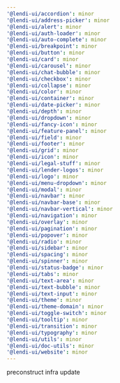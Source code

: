 ```yaml
---
'@lendi-ui/accordion': minor
'@lendi-ui/address-picker': minor
'@lendi-ui/alert': minor
'@lendi-ui/auth-loader': minor
'@lendi-ui/auto-complete': minor
'@lendi-ui/breakpoint': minor
'@lendi-ui/button': minor
'@lendi-ui/card': minor
'@lendi-ui/carousel': minor
'@lendi-ui/chat-bubble': minor
'@lendi-ui/checkbox': minor
'@lendi-ui/collapse': minor
'@lendi-ui/color': minor
'@lendi-ui/container': minor
'@lendi-ui/date-picker': minor
'@lendi-ui/depth': minor
'@lendi-ui/dropdown': minor
'@lendi-ui/fancy-icon': minor
'@lendi-ui/feature-panel': minor
'@lendi-ui/field': minor
'@lendi-ui/footer': minor
'@lendi-ui/grid': minor
'@lendi-ui/icon': minor
'@lendi-ui/legal-stuff': minor
'@lendi-ui/lender-logos': minor
'@lendi-ui/logo': minor
'@lendi-ui/menu-dropdown': minor
'@lendi-ui/modal': minor
'@lendi-ui/navbar': minor
'@lendi-ui/navbar-base': minor
'@lendi-ui/navbar-vertical': minor
'@lendi-ui/navigation': minor
'@lendi-ui/overlay': minor
'@lendi-ui/pagination': minor
'@lendi-ui/popover': minor
'@lendi-ui/radio': minor
'@lendi-ui/sidebar': minor
'@lendi-ui/spacing': minor
'@lendi-ui/spinner': minor
'@lendi-ui/status-badge': minor
'@lendi-ui/tabs': minor
'@lendi-ui/text-area': minor
'@lendi-ui/text-bubble': minor
'@lendi-ui/text-input': minor
'@lendi-ui/theme': minor
'@lendi-ui/theme-domain': minor
'@lendi-ui/toggle-switch': minor
'@lendi-ui/tooltip': minor
'@lendi-ui/transition': minor
'@lendi-ui/typography': minor
'@lendi-ui/utils': minor
'@lendi-ui/doc-utils': minor
'@lendi-ui/website': minor
---
```


preconstruct infra update
